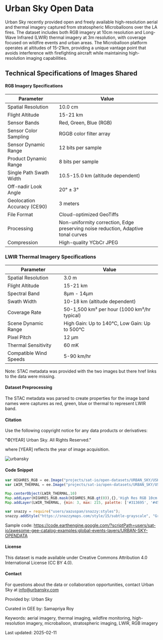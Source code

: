 # Urban Sky Open Data

Urban Sky recently provided open and freely available high-resolution aerial and thermal imagery captured from stratospheric Microballoons over the LA fires. The dataset includes both RGB imagery at 10cm resolution and Long-Wave Infrared (LWIR) thermal imagery at 3m resolution, with coverage focused on wildfire events and urban areas. The Microballoon platform operates at altitudes of 15-21km, providing a unique vantage point that avoids interference with firefighting aircraft while maintaining high-resolution imaging capabilities.

## Technical Specifications of Images Shared

#### RGB Imagery Specifications

<center>

| Parameter | Value |
|-----------|--------|
| Spatial Resolution | 10.0 cm |
| Flight Altitude | 15-21 km |
| Sensor Bands | Red, Green, Blue (RGB) |
| Sensor Color Sampling | RGGB color filter array |
| Sensor Dynamic Range | 12 bits per sample |
| Product Dynamic Range | 8 bits per sample |
| Single Path Swath Width | 10.5-15.0 km (altitude dependent) |
| Off-nadir Look Angle | 20° ± 3° |
| Geolocation Accuracy (CE90) | 3 meters |
| File Format | Cloud-optimized GeoTiffs |
| Processing | Non-uniformity correction, Edge preserving noise reduction, Adaptive tonal curves |
| Compression | High-quality YCbCr JPEG |

</center>

### LWIR Thermal Imagery Specifications

<center>

| Parameter | Value |
|-----------|--------|
| Spatial Resolution | 3.0 m |
| Flight Altitude | 15-21 km |
| Spectral Band | 8μm - 14μm |
| Swath Width | 10-18 km (altitude dependent) |
| Coverage Rate | 50-1,500 km² per hour (1000 km²/hr typical) |
| Scene Dynamic Range | High Gain: Up to 140°C, Low Gain: Up to 500°C |
| Pixel Pitch | 12 μm |
| Thermal Sensitivity | 60 mK |
| Compatible Wind Speeds | 5-90 km/hr |

</center>

Note: STAC metadata was provided with the two images but there href links to the data were missing.

#### Dataset Preprocessing
The STAC metadata was parsed to create properties for the image band names were captures as red, green, blue or thermal to represent LWIR band.

#### Citation

Use the following copyright notice for any data products or derivatives:

"©[YEAR] Urban Sky. All Rights Reserved."

where [YEAR] reflects the year of image acquisition.

![urbansky](https://github.com/user-attachments/assets/6c7c54d7-abca-42f2-81f5-3edb0bc7c06c)

#### Code Snippet

```js
var HIGHRES_RGB = ee.Image("projects/sat-io/open-datasets/URBAN_SKY/USKY01_D00236_010_11S_20250119_20250125200840_A0_000_000_01");
var LWIR_THERMAL = ee.Image("projects/sat-io/open-datasets/URBAN_SKY/USKY02_D00235_400_11S_20250119_20250121015227_A2_000_000_01");

Map.centerObject(LWIR_THERMAL,10)
Map.addLayer(HIGHRES_RGB.mask(HIGHRES_RGB.gt(0)),{},'High Res RGB 10cm')
Map.addLayer(LWIR_THERMAL, {min: 3, max: 215, palette: ['#313695', '#4575b4', '#74add1', '#abd9e9', '#fee090', '#fdae61', '#f46d43', '#d73027']}, 'LWIR Thermal 3m')

var snazzy = require("users/aazuspan/snazzy:styles");
snazzy.addStyle("https://snazzymaps.com/style/15/subtle-grayscale", "Greyscale");
```

Sample code: https://code.earthengine.google.com/?scriptPath=users/sat-io/awesome-gee-catalog-examples:global-events-layers/URBAN-SKY-OPENDATA

#### License

This dataset is made available under Creative Commons Attribution 4.0 International License (CC BY 4.0).

#### Contact

For questions about the data or collaboration opportunities, contact Urban Sky at info@urbansky.com

Provided by: Urban Sky

Curated in GEE by: Samapriya Roy

Keywords: aerial imagery, thermal imaging, wildfire monitoring, high-resolution imagery, microballoon, stratospheric imaging, LWIR, RGB imagery

Last updated: 2025-02-11
